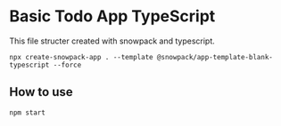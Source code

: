 
# Basic Todo App TypeScript

This file structer created with snowpack and typescript.

    npx create-snowpack-app . --template @snowpack/app-template-blank-typescript --force  


## How to use

    npm start

